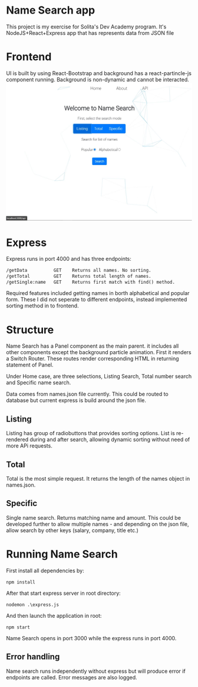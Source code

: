 # Name Search app

This project is my exercise for Solita's Dev Academy program. It's NodeJS+React+Express app that has represents data from JSON file

# Frontend

UI is built by using React-Bootstrap and background has a react-partincle-js component running. Background is non-dynamic and cannot be interacted.
![Alt text](img/screenshot.jpg?raw=true "Name Search home")


# Express

Express runs in port 4000 and has three endpoints:

```
/getData	      GET    Returns all names. No sorting.
/getTotal	      GET    Returns total length of names.
/getSingle:name   GET    Returns first match with find() method.
```
Required features included getting names in borth alphabetical and popular form. These I did not seperate to different endpoints, instead implemented sorting method in to frontend.

# Structure

Name Search has a Panel component as the main parent. it includes all other components except the background particle animation. First it renders a Switch Router. These routes render corresponding HTML in returning statement of Panel.

Under Home case, are three selections, Listing Search, Total number search and Specific name search.

Data comes from names.json file currently. This could be routed to database but current express is build around the json file.

## Listing 
Listing has group of radiobuttons that provides sorting options. List is re-rendered during and after search, allowing dynamic sorting without need of more APi requests.

## Total 
Total is the most simple request. It returns the length of the names object in names.json.

## Specific
Single name search. Returns matching name and amount. This could be developed further to allow multiple names - and depending on the json file, allow search by other keys (salary, company, title etc.)


# Running Name Search


First install all dependencies by:

```
npm install
```

After that start express server in root directory:

```
nodemon .\express.js
```

And then launch the application in root:

```
npm start
```
Name Search opens in port 3000 while the express runs in port 4000.


## Error handling

Name search runs independently without express but will produce error if endpoints are called. Error messages are also logged.


